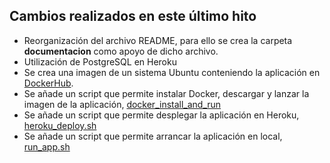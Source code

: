 ## Cambios realizados en este último hito

- Reorganización del archivo README, para ello se crea la carpeta **documentacion** como apoyo de dicho archivo. 
- Utilización de PostgreSQL en Heroku
- Se crea una imagen de un sistema Ubuntu conteniendo la aplicación en [DockerHub](https://hub.docker.com/r/javiergarridomellado/iv_javiergarridomellado/).
- Se añade un script que permite instalar Docker, descargar y lanzar la imagen de la aplicación, [docker_install_and_run](https://github.com/javiergarridomellado/IV_javiergarridomellado/blob/master/scripts/docker_install_and_run.sh)
- Se añade un script que permite desplegar la aplicación en Heroku, [heroku_deploy.sh](https://github.com/javiergarridomellado/IV_javiergarridomellado/blob/master/scripts/heroku_deploy.sh)
- Se añade un script que permite arrancar la aplicación en local, [run_app.sh](https://github.com/javiergarridomellado/IV_javiergarridomellado/blob/master/scripts/run_app.sh)

